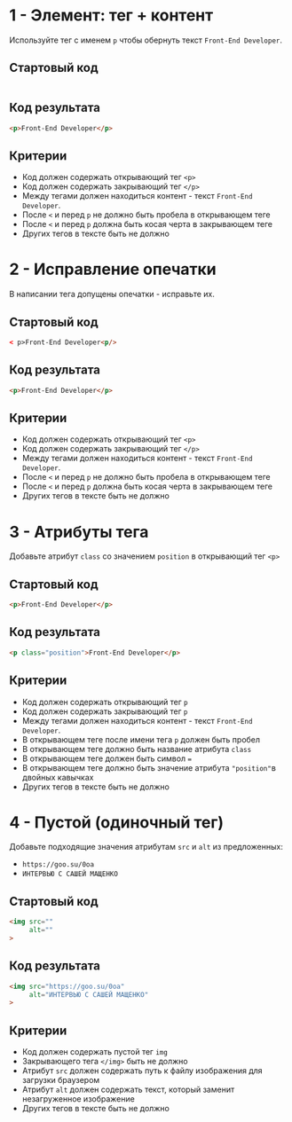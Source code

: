 # 1 - Элемент: тег + контент

Используйте тег с именем `p` чтобы обернуть текст
`Front-End Developer`.

## Стартовый код

```html

```

## Код результата

```html
<p>Front-End Developer</p>
```

## Критерии

- Код должен содержать открывающий тег `<p>`
- Код должен содержать закрывающий тег `</p>`
- Между тегами должен находиться контент - текст `Front-End Developer`.
- После `<` и перед `p` не должно быть пробела в открывающем теге
- После `<` и перед `p` должна быть косая черта в закрывающем теге
- Других тегов в тексте быть не должно

# 2 - Исправление опечатки

В написании тега допущены опечатки - исправьте их.

## Стартовый код

```html
< p>Front-End Developer<p/>
```

## Код результата

```html
<p>Front-End Developer</p>
```

## Критерии

- Код должен содержать открывающий тег `<p>`
- Код должен содержать закрывающий тег `</p>`
- Между тегами должен находиться контент - текст `Front-End Developer`.
- После `<` и перед `p` не должно быть пробела в открывающем теге
- После `<` и перед `p` должна быть косая черта в закрывающем теге
- Других тегов в тексте быть не должно

# 3 - Атрибуты тега

Добавьте атрибут `class` со значением `position` в открывающий тег `<p>`

## Стартовый код

```html
<p>Front-End Developer</p>
```

## Код результата

```html
<p class="position">Front-End Developer</p>
```

## Критерии


- Код должен содержать открывающий тег `p`
- Код должен содержать закрывающий тег `p`
- Между тегами должен находиться контент - текст `Front-End Developer`.
- В открывающем теге после имени тега `p` должен быть пробел 
- В открывающем теге должно быть название атрибута `class` 
- В открывающем теге должен быть символ `=` 
- В открывающем теге должно быть значение атрибута `"position"`в двойных кавычках
- Других тегов в тексте быть не должно

# 4 - Пустой (одиночный тег)

Добавьте подходящие значения атрибутам `src` и `alt` из предложенных:
- `https://goo.su/0oa`
- `ИНТЕРВЬЮ С САШЕЙ МАЩЕНКО`

## Стартовый код

```html
<img src=""
     alt=""
>
```

## Код результата

```html
<img src="https://goo.su/0oa"
     alt="ИНТЕРВЬЮ С САШЕЙ МАЩЕНКО"
>
```

## Критерии

- Код должен содержать пустой тег `img`
- Закрывающего тега `</img>` быть не должно
- Атрибут `src` должен содержать путь к файлу изображения для загрузки браузером
- Атрибут `alt` должен содержать текст, который заменит незагруженное изображение
- Других тегов в тексте быть не должно
